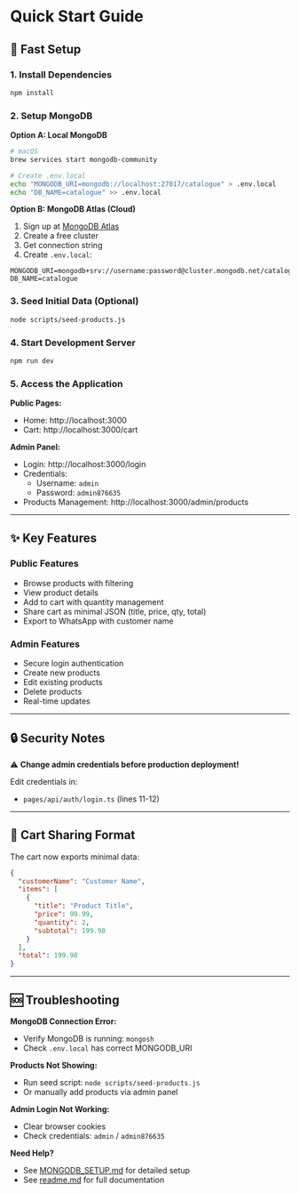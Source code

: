 # Quick Start Guide

## 🚀 Fast Setup

### 1. Install Dependencies
```bash
npm install
```

### 2. Setup MongoDB

**Option A: Local MongoDB**
```bash
# macOS
brew services start mongodb-community

# Create .env.local
echo "MONGODB_URI=mongodb://localhost:27017/catalogue" > .env.local
echo "DB_NAME=catalogue" >> .env.local
```

**Option B: MongoDB Atlas (Cloud)**
1. Sign up at [MongoDB Atlas](https://www.mongodb.com/cloud/atlas)
2. Create a free cluster
3. Get connection string
4. Create `.env.local`:
```
MONGODB_URI=mongodb+srv://username:password@cluster.mongodb.net/catalogue
DB_NAME=catalogue
```

### 3. Seed Initial Data (Optional)
```bash
node scripts/seed-products.js
```

### 4. Start Development Server
```bash
npm run dev
```

### 5. Access the Application

**Public Pages:**
- Home: http://localhost:3000
- Cart: http://localhost:3000/cart

**Admin Panel:**
- Login: http://localhost:3000/login
- Credentials:
  - Username: `admin`
  - Password: `admin876635`
- Products Management: http://localhost:3000/admin/products

---

## ✨ Key Features

### Public Features
- Browse products with filtering
- View product details
- Add to cart with quantity management
- Share cart as minimal JSON (title, price, qty, total)
- Export to WhatsApp with customer name

### Admin Features
- Secure login authentication
- Create new products
- Edit existing products
- Delete products
- Real-time updates

---

## 🔒 Security Notes

⚠️ **Change admin credentials before production deployment!**

Edit credentials in:
- `pages/api/auth/login.ts` (lines 11-12)

---

## 📝 Cart Sharing Format

The cart now exports minimal data:
```json
{
  "customerName": "Customer Name",
  "items": [
    {
      "title": "Product Title",
      "price": 99.99,
      "quantity": 2,
      "subtotal": 199.98
    }
  ],
  "total": 199.98
}
```

---

## 🆘 Troubleshooting

**MongoDB Connection Error:**
- Verify MongoDB is running: `mongosh`
- Check `.env.local` has correct MONGODB_URI

**Products Not Showing:**
- Run seed script: `node scripts/seed-products.js`
- Or manually add products via admin panel

**Admin Login Not Working:**
- Clear browser cookies
- Check credentials: `admin` / `admin876635`

**Need Help?**
- See [MONGODB_SETUP.md](./MONGODB_SETUP.md) for detailed setup
- See [readme.md](./readme.md) for full documentation

